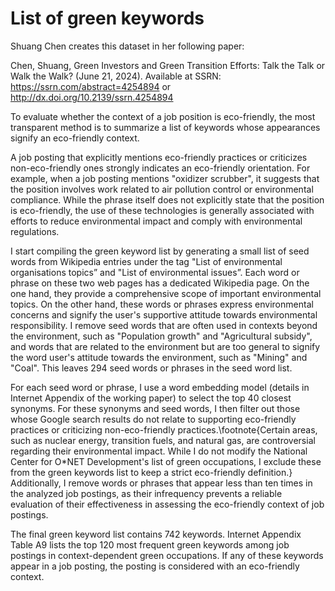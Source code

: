 # List of green keywords

Shuang Chen creates this dataset in her following paper:	

Chen, Shuang, Green Investors and Green Transition Efforts: Talk the Talk or Walk the Walk? (June 21, 2024). Available at SSRN: https://ssrn.com/abstract=4254894 or http://dx.doi.org/10.2139/ssrn.4254894

To evaluate whether the context of a job position is eco-friendly, the most transparent method is to summarize a list of keywords whose appearances signify an eco-friendly context.

A job posting that explicitly mentions eco-friendly practices or criticizes non-eco-friendly ones strongly indicates an eco-friendly orientation. For example, when a job posting mentions "oxidizer scrubber", it suggests that the position involves work related to air pollution control or environmental compliance. While the phrase itself does not explicitly state that the position is eco-friendly, the use of these technologies is generally associated with efforts to reduce environmental impact and comply with environmental regulations.

I start compiling the green keyword list by generating a small list of seed words from Wikipedia entries under the tag "List of environmental organisations topics” and "List of environmental issues”. Each word or phrase on these two web pages has a dedicated Wikipedia page. On the one hand, they provide a comprehensive scope of important environmental topics. On the other hand, these words or phrases express environmental concerns and signify the user's supportive attitude towards environmental responsibility. I remove seed words that are often used in contexts beyond the environment, such as "Population growth" and "Agricultural subsidy", and words that are related to the environment but are too general to signify the word user's attitude towards the environment, such as "Mining" and "Coal". This leaves 294 seed words or phrases in the seed word list.

For each seed word or phrase, I use a word embedding model (details in Internet Appendix of the working paper) to select the top 40 closest synonyms. For these synonyms and seed words, I then filter out those whose Google search results do not relate to supporting eco-friendly practices or criticizing non-eco-friendly practices.\footnote{Certain areas, such as nuclear energy, transition fuels, and natural gas, are controversial regarding their environmental impact. While I do not modify the National Center for O*NET Development's list of green occupations, I exclude these from the green keywords list to keep a strict eco-friendly definition.} Additionally, I remove words or phrases that appear less than ten times in the analyzed job postings, as their infrequency prevents a reliable evaluation of their effectiveness in assessing the eco-friendly context of job postings. 

The final green keyword list contains 742 keywords. Internet Appendix Table A9 lists the top 120 most frequent green keywords among job postings in context-dependent green occupations.  If any of these keywords appear in a job posting, the posting is considered with an eco-friendly context. 
